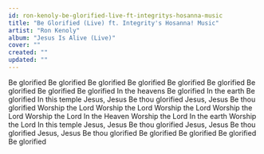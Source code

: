 ```yaml
---
id: ron-kenoly-be-glorified-live-ft-integritys-hosanna-music
title: "Be Glorified (Live) ft. Integrity's Hosanna! Music"
artist: "Ron Kenoly"
album: "Jesus Is Alive (Live)"
cover: ""
created: ""
updated: ""
---
```


Be glorified
Be glorified
Be glorified
Be glorified
Be glorified
Be glorified
Be glorified
Be glorified
Be glorified
In the heavens
Be glorified
In the earth
Be glorified
In this temple
Jesus, Jesus
Be thou glorified
Jesus, Jesus
Be thou glorified
Worship the Lord
Worship the Lord
Worship the Lord
Worship the Lord
Worship the Lord
In the Heaven
Worship the Lord
In the earth
Worship the Lord
In this temple
Jesus, Jesus
Be thou glorified
Jesus, Jesus
Be thou glorified
Jesus, Jesus
Be thou glorified
Be glorified
Be glorified
Be glorified
Be glorified